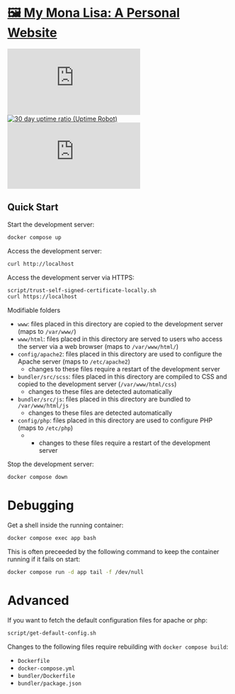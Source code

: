 # [🖼 My Mona Lisa: A Personal Website](https://rmsy.me) 
[![Mozilla HTTP Observatory Grade](https://img.shields.io/mozilla-observatory/grade-score/rmsy.me?publish)](https://observatory.mozilla.org/analyze/rmsy.me) [![30 day uptime ratio (Uptime Robot)](https://img.shields.io/uptimerobot/ratio/30/m784796051-da0b2757e43473b1f9d676b0)](https://stats.uptimerobot.com/KjJ317wYaG) [![Docker image size](https://img.shields.io/docker/image-size/relnaggar/rmsy.me)](https://hub.docker.com/r/relnaggar/rmsy.me)

## Quick Start

Start the development server:

```bash
docker compose up
```

Access the development server:

```bash
curl http://localhost
```

Access the development server via HTTPS:

```bash
script/trust-self-signed-certificate-locally.sh
curl https://localhost
```

Modifiable folders
* `www`: files placed in this directory are copied to the development server (maps to `/var/www/`)
* `www/html`: files placed in this directory are served to users who access the server via a web browser (maps to `/var/www/html/`)
* `config/apache2`: files placed in this directory are used to configure the Apache server (maps to `/etc/apache2`)
    * changes to these files require a restart of the development server
* `bundler/src/scss`: files placed in this directory are compiled to CSS and copied to the development server (`/var/www/html/css`)
    * changes to these files are detected automatically
* `bundler/src/js`: files placed in this directory are bundled to `/var/www/html/js`
    * changes to these files are detected automatically
* `config/php`: files placed in this directory are used to configure PHP (maps to `/etc/php`)
  * * changes to these files require a restart of the development server

Stop the development server:

```bash
docker compose down
```

# Debugging

Get a shell inside the running container:

```bash
docker compose exec app bash
```

This is often preceeded by the following command to keep the container running if it fails on start:

```bash
docker compose run -d app tail -f /dev/null
```

# Advanced

If you want to fetch the default configuration files for apache or php:

```bash
script/get-default-config.sh
```

Changes to the following files require rebuilding with `docker compose build`:
* `Dockerfile`
* `docker-compose.yml`
* `bundler/Dockerfile`
* `bundler/package.json`
